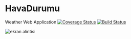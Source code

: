 # HavaDurumu
Weather Web Application
[![Coverage Status](https://coveralls.io/repos/github/yasirerkam/HavaDurumu/badge.svg?branch=master)](https://coveralls.io/github/yasirerkam/HavaDurumu?branch=master)
[![Build Status](https://travis-ci.org/yasirerkam/HavaDurumu.svg?branch=master)](https://travis-ci.org/yasirerkam/HavaDurumu)

![ekran alintisi](https://user-images.githubusercontent.com/27684451/32914544-fe9e3d90-cb26-11e7-929f-56592fa99ff8.PNG)


